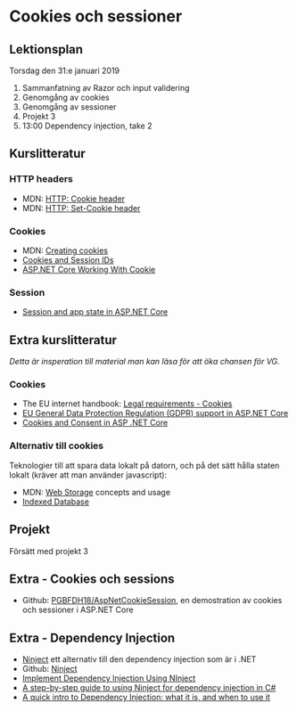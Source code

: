 # Cookies och sessioner 

## Lektionsplan
Torsdag den 31:e januari 2019

1. Sammanfatning av Razor och input validering
1. Genomgång av cookies
1. Genomgång av sessioner
1. Projekt 3
1. 13:00 Dependency injection, take 2

## Kurslitteratur

### HTTP headers
- MDN: [HTTP: Cookie header](https://developer.mozilla.org/en-US/docs/Web/HTTP/Headers/Cookie)
- MDN: [HTTP: Set-Cookie header](https://developer.mozilla.org/en-US/docs/Web/HTTP/Headers/Set-Cookie)

### Cookies
- MDN: [Creating cookies](https://developer.mozilla.org/en-US/docs/Web/HTTP/Cookies)
- [Cookies and Session IDs](http://cscie12.dce.harvard.edu/lecture_notes/2006-07/20070410/slide46.html)
- [ASP.NET Core Working With Cookie](https://www.c-sharpcorner.com/article/asp-net-core-working-with-cookie/)

### Session
- [Session and app state in ASP.NET Core](https://docs.microsoft.com/en-us/aspnet/core/fundamentals/app-state?view=aspnetcore-2.2)

## Extra kurslitteratur
*Detta är insperation till material man kan läsa för att öka chansen för VG.*

### Cookies
* The EU internet handbook: [Legal requirements - Cookies](http://ec.europa.eu/ipg/basics/legal/cookies/index_en.htm)
* [EU General Data Protection Regulation (GDPR) support in ASP.NET Core](https://docs.microsoft.com/en-us/aspnet/core/security/gdpr?view=aspnetcore-2.2)
* [Cookies and Consent in ASP .NET Core](https://wakeupandcode.com/cookies-and-consent-in-asp-net-core/)

### Alternativ till cookies
Teknologier till att spara data lokalt på datorn, och på det sätt hålla staten lokalt (kräver att man använder javascript):
- MDN: [Web Storage](https://developer.mozilla.org/en-US/docs/Web/API/Web_Storage_API) concepts and usage
- [Indexed Database](https://webplatform.github.io/docs/apis/indexeddb/)

## Projekt
Försätt med projekt 3

## Extra - Cookies och sessions
- Github: [PGBFDH18/AspNetCookieSession](https://github.com/PGBFDH18/AspNetCookieSession), en demostration av cookies och sessioner i ASP.NET Core

## Extra - Dependency Injection
- [Ninject](http://www.ninject.org/) ett alternativ till den dependency injection som är i .NET
- Github: [Ninject](https://github.com/ninject/Ninject)
- [Implement Dependency Injection Using NInject](https://www.c-sharpcorner.com/UploadFile/dacca2/implement-dependency-injection-using-ninject/)
- [A step-by-step guide to using Ninject for dependency injection in C#](https://medium.com/@chrisverwijs/a-step-by-step-guide-to-using-ninject-for-dependency-injection-in-c-68a125bd7fa4)
- [A quick intro to Dependency Injection: what it is, and when to use it](https://medium.freecodecamp.org/a-quick-intro-to-dependency-injection-what-it-is-and-when-to-use-it-7578c84fa88f)